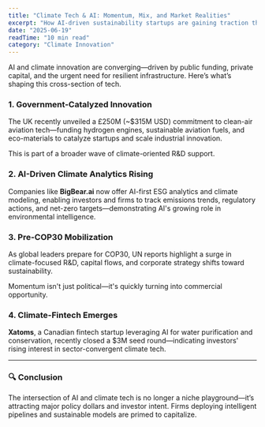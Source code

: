 ```yaml
---
title: "Climate Tech & AI: Momentum, Mix, and Market Realities"
excerpt: "How AI-driven sustainability startups are gaining traction through public funding and cross-sector innovation."
date: "2025-06-19"
readTime: "10 min read"
category: "Climate Innovation"
---
```


AI and climate innovation are converging—driven by public funding, private capital, and the urgent need for resilient infrastructure. Here’s what’s shaping this cross-section of tech.

### 1. Government-Catalyzed Innovation

The UK recently unveiled a £250M (~$315M USD) commitment to clean-air aviation tech—funding hydrogen engines, sustainable aviation fuels, and eco-materials to catalyze startups and scale industrial innovation.

This is part of a broader wave of climate-oriented R&D support.

### 2. AI-Driven Climate Analytics Rising

Companies like **BigBear.ai** now offer AI-first ESG analytics and climate modeling, enabling investors and firms to track emissions trends, regulatory actions, and net-zero targets—demonstrating AI's growing role in environmental intelligence.

### 3. Pre-COP30 Mobilization

As global leaders prepare for COP30, UN reports highlight a surge in climate-focused R&D, capital flows, and corporate strategy shifts toward sustainability.

Momentum isn't just political—it's quickly turning into commercial opportunity.

### 4. Climate-Fintech Emerges

**Xatoms**, a Canadian fintech startup leveraging AI for water purification and conservation, recently closed a $3M seed round—indicating investors' rising interest in sector-convergent climate tech.

---

### 🔍 Conclusion

The intersection of AI and climate tech is no longer a niche playground—it’s attracting major policy dollars and investor intent. Firms deploying intelligent pipelines and sustainable models are primed to capitalize.
